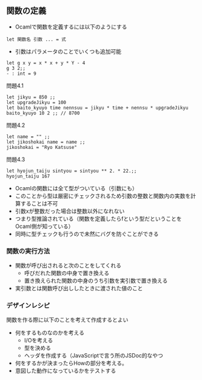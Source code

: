 ## 関数の定義

- Ocamlで関数を定義するには以下のようにする

```
let 関数名 引数 ... = 式
```

- 引数はパラメータのことでいくつも追加可能
  
```
let g x y = x * x + y * Y - 4
g 3 2;;
- : int = 9
```

問題4.1


```
let jikyu = 850 ;;
let upgradeJikyu = 100
let baito_kyuyo time nennsuu = jikyu * time + nennsu * upgradeJikyu
baito_kyuyo 10 2 ;; // 8700
```

問題4.2

```
let name = "" ;;
let jikoshokai name = name ;;
jikoshokai = "Ryo Katsuse"
```

問題4.3

```
let hyojun_taiju sintyou = sintyou ** 2. * 22.;;
hyojun_taiju 167

```

- Ocamlの関数には全て型がついている（引数にも）
- このことから型は厳密にチェックされるため引数の整数と関数内の実数を計算することは不可
 - 引数xが整数だった場合は整数以外になれない
- つまり型推論されている（関数を定義したらfという型だということをOcaml側が知っている）
- 同時に型チェックも行うので未然にバグを防ぐことができる

### 関数の実行方法

- 関数が呼び出されると次のことをしてくれる
  - 呼びだれた関数の中身で置き換える
  - 置き換えられた関数の中身のうち引数を実引数で置き換える
- 実引数とは関数呼び出ししたときに渡された値のこと

### デザインレシピ
関数を作る際に以下のことを考えて作成するとよい
- 何をするものなのかを考える
  - I/Oを考える
  - 型を決める
  - ヘッダを作成する（JavaScriptで言う所のJSDoc的なやつ
- 何をするかが決まったらHowの部分を考える。
- 意図した動作になっているかをテストする